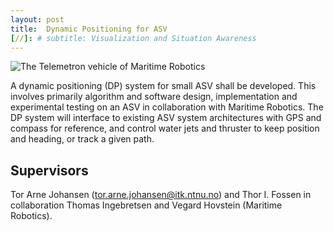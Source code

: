 ```yaml
---
layout: post
title:  Dynamic Positioning for ASV
[//]: # subtitle: Visualization and Situation Awareness
---
```


![The Telemetron vehicle of Maritime Robotics]({{site.url}}/assets/telemetron4a.jpg)

A dynamic positioning (DP) system for small ASV shall be developed. This involves primarily algorithm and software design, implementation and experimental testing on an ASV in collaboration with Maritime Robotics. The DP system will interface to existing ASV system architectures with GPS and compass for reference, and control water jets and thruster to keep position and heading, or track a given path.

## Supervisors

Tor Arne Johansen (<tor.arne.johansen@itk.ntnu.no>) and Thor I. Fossen in collaboration Thomas Ingebretsen and Vegard Hovstein (Maritime Robotics).
